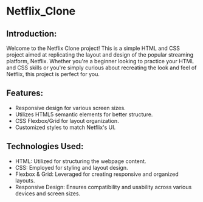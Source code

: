 # Netflix_Clone
<h2>Introduction:</h2>
<p>Welcome to the Netflix Clone project! This is a simple HTML and CSS project aimed at replicating the layout and design of the popular streaming platform, Netflix. Whether you're a beginner looking to practice your HTML and CSS skills or you're simply curious about recreating the look and feel of Netflix, this project is perfect for you.</p>
<h2>Features:</h2>
<ul>
  <li>Responsive design for various screen sizes.</li>
  <li>Utilizes HTML5 semantic elements for better structure.</li>
  <li>CSS Flexbox/Grid for layout organization.</li>
  <li>Customized styles to match Netflix's UI.</li>
</ul>
<h2>Technologies Used:</h2>
<ul>
  <li>HTML: Utilized for structuring the webpage content.</li>
  <li>CSS: Employed for styling and layout design.</li>
  <li>Flexbox & Grid: Leveraged for creating responsive and organized layouts.</li>
  <li>Responsive Design: Ensures compatibility and usability across various devices and screen sizes.</li>
</ul>
